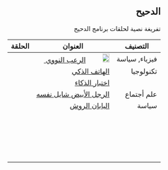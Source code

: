 <div dir="rtl">

<h2 dir="rtl">الدحيح</h2>
<p dir="rtl"> تفريغة نصية لحلقات برنامج الدحيح <p>





| التصنيف       | العنوان                                 | الحلقة |
| ------------- | --------------------------------------- | ------ |
| فيزياء, سياسة | <image width="30%" height="40%" src="https://i.ytimg.com/vi/fPYCDLymh4Q/hqdefault.jpg?sqp=-oaymwEZCNACELwBSFXyq4qpAwsIARUAAIhCGAFwAQ==&rs=AOn4CLDAhRRXcZywAeP8T7C6NRQZyytorQ"> </image> <a href="233.md">الرعب النووي </a>      |        |
| تكنولوجيا     | <a href="">الهاتف الذكي </a>            |        |
|               | <a href=""> اختبار الذكاء </a>          |        |
| علم أجتماع    | <a href=""> الرجل الأبيض شايل نفسه </a> |        |
| سياسة         | <a href=""> اليابان الروش </a>          |        |
|               |                                         |        |
|               |                                         |        |
|               |                                         |        |
|               |                                         |        |
|               |                                         |        |
|               |                                         |        |
|               |                                         |        |
|               |                                         |        |
|               |                                         |        |
|               |                                         |        |
|               |                                         |        |
|               |                                         |        |
|               |                                         |        |
|               |                                         |        |
|               |                                         |        |
|               |                                         |        |
|               |                                         |        |
|               |                                         |        |
|               |                                         |        |



</div>
